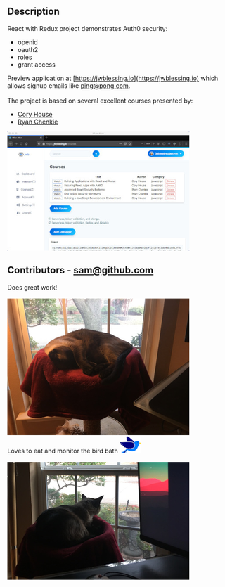 ## Description
React with Redux project demonstrates Auth0 security: 
- openid
- oauth2
- roles 
- grant access
 
Preview application at [https://jwblessing.io](https://jwblessing.io) which allows signup emails like ping@pong.com.
<br/>
<br/>
The project is based on several excellent courses presented by:

- [Cory House](https://github.com/coryhouse)
- [Ryan Chenkie](https://github.com/chenkie)


![Alt text](docs/courses-page.jpg)

## Contributors - sam@github.com
Does great work!
<br />
<br />
![Alt text](docs/sam.jpg)
<br />
Loves to eat and monitor the bird bath ![Alt text](docs/bird.png)
<br />
<br />
![Alt text](docs/bird-bath.jpg)
<br />


